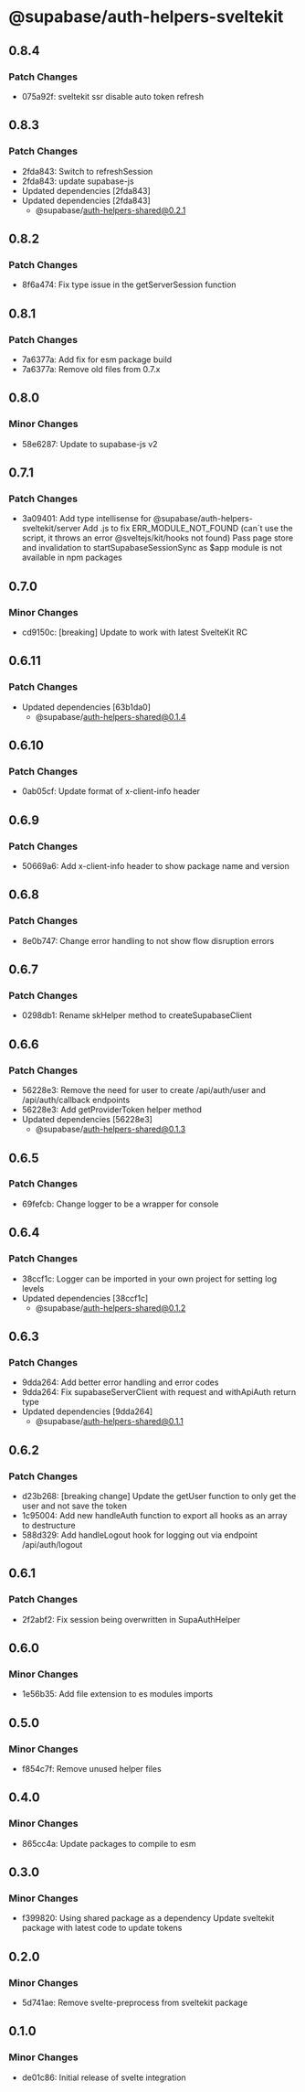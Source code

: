 # @supabase/auth-helpers-sveltekit

## 0.8.4

### Patch Changes

- 075a92f: sveltekit ssr disable auto token refresh

## 0.8.3

### Patch Changes

- 2fda843: Switch to refreshSession
- 2fda843: update supabase-js
- Updated dependencies [2fda843]
- Updated dependencies [2fda843]
  - @supabase/auth-helpers-shared@0.2.1

## 0.8.2

### Patch Changes

- 8f6a474: Fix type issue in the getServerSession function

## 0.8.1

### Patch Changes

- 7a6377a: Add fix for esm package build
- 7a6377a: Remove old files from 0.7.x

## 0.8.0

### Minor Changes

- 58e6287: Update to supabase-js v2

## 0.7.1

### Patch Changes

- 3a09401: Add type intellisense for @supabase/auth-helpers-sveltekit/server
  Add .js to fix ERR_MODULE_NOT_FOUND (can´t use the script, it throws an error @sveltejs/kit/hooks not found)
  Pass page store and invalidation to startSupabaseSessionSync as \$app module is not available in npm packages

## 0.7.0

### Minor Changes

- cd9150c: [breaking] Update to work with latest SvelteKit RC

## 0.6.11

### Patch Changes

- Updated dependencies [63b1da0]
  - @supabase/auth-helpers-shared@0.1.4

## 0.6.10

### Patch Changes

- 0ab05cf: Update format of x-client-info header

## 0.6.9

### Patch Changes

- 50669a6: Add x-client-info header to show package name and version

## 0.6.8

### Patch Changes

- 8e0b747: Change error handling to not show flow disruption errors

## 0.6.7

### Patch Changes

- 0298db1: Rename skHelper method to createSupabaseClient

## 0.6.6

### Patch Changes

- 56228e3: Remove the need for user to create /api/auth/user and /api/auth/callback endpoints
- 56228e3: Add getProviderToken helper method
- Updated dependencies [56228e3]
  - @supabase/auth-helpers-shared@0.1.3

## 0.6.5

### Patch Changes

- 69fefcb: Change logger to be a wrapper for console

## 0.6.4

### Patch Changes

- 38ccf1c: Logger can be imported in your own project for setting log levels
- Updated dependencies [38ccf1c]
  - @supabase/auth-helpers-shared@0.1.2

## 0.6.3

### Patch Changes

- 9dda264: Add better error handling and error codes
- 9dda264: Fix supabaseServerClient with request and withApiAuth return type
- Updated dependencies [9dda264]
  - @supabase/auth-helpers-shared@0.1.1

## 0.6.2

### Patch Changes

- d23b268: [breaking change] Update the getUser function to only get the user and not save the token
- 1c95004: Add new handleAuth function to export all hooks as an array to destructure
- 588d329: Add handleLogout hook for logging out via endpoint /api/auth/logout

## 0.6.1

### Patch Changes

- 2f2abf2: Fix session being overwritten in SupaAuthHelper

## 0.6.0

### Minor Changes

- 1e56b35: Add file extension to es modules imports

## 0.5.0

### Minor Changes

- f854c7f: Remove unused helper files

## 0.4.0

### Minor Changes

- 865cc4a: Update packages to compile to esm

## 0.3.0

### Minor Changes

- f399820: Using shared package as a dependency
  Update sveltekit package with latest code to update tokens

## 0.2.0

### Minor Changes

- 5d741ae: Remove svelte-preprocess from sveltekit package

## 0.1.0

### Minor Changes

- de01c86: Initial release of svelte integration
